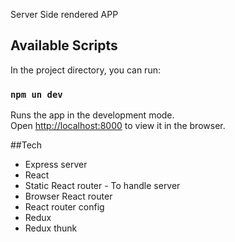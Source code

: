 Server Side rendered APP 

## Available Scripts

In the project directory, you can run:

### `npm un dev`

Runs the app in the development mode.<br>
Open [http://localhost:8000](http://localhost:8000) to view it in the browser.


##Tech
  - Express server
  - React 
  - Static React router - To handle server
  - Browser React router 
  - React router config
  - Redux
  - Redux thunk
